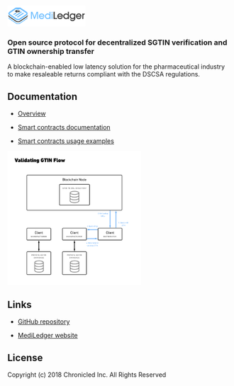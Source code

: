 <a href="https://www.mediledger.com"><img src="mediledger.png" width="35%"></a>

### Open source protocol for decentralized SGTIN verification and GTIN ownership transfer

A blockchain-enabled low latency solution for the pharmaceutical industry to make resaleable returns compliant with the DSCSA regulations.

## Documentation
* [Overview](https://github.com/chronicled/mediledger/blob/master/overview/README.md)

* [Smart contracts documentation](https://chronicled.github.io/mediledger/docs/CompanyDirectoryInterface/)

* [Smart contracts usage examples](https://github.com/chronicled/mediledger/blob/master/examples/README.md)

<a href="examples/3-Gtin-Lookup.md"><img src="overview/validate-gtin.png" width="60%"></a>

## Links

* [GitHub repository](https://github.com/mediledger/saleable-returns)

* [MediLedger website](https://www.mediledger.com)

## License
Copyright (c) 2018 Chronicled Inc. All Rights Reserved
